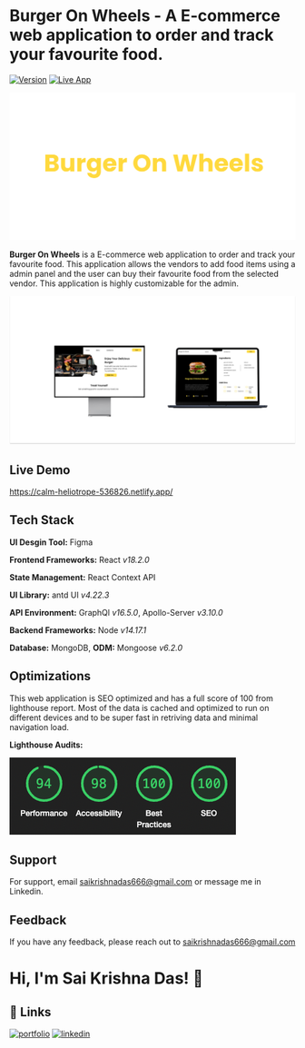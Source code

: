 # Burger On Wheels - A E-commerce web application to order and track your favourite food.

[![Version](https://img.shields.io/badge/version-1.0.0-green)](https://github.com/saikrishnadas/burgeronwheels)
[![Live App](https://img.shields.io/badge/demo-online-green)](https://calm-heliotrope-536826.netlify.app/)

![Logo](https://github.com/saikrishnadas/burgeronwheels/blob/main/public/newlogo2.svg)

**Burger On Wheels** is a E-commerce web application to order and track your favourite food.
This application allows the vendors to add food items using a admin panel and the user can buy their 
favourite food from the selected vendor. This application is highly customizable for the admin.

![App Screenshot](https://github.com/saikrishnadas/burgeronwheels/blob/main/public/mockup5.svg)

## Live Demo

https://calm-heliotrope-536826.netlify.app/

## Tech Stack

**UI Desgin Tool:** Figma

**Frontend Frameworks:** React _v18.2.0_

**State Management:** React Context API

**UI Library:** antd UI _v4.22.3_

**API Environment:** GraphQl _v16.5.0_, Apollo-Server _v3.10.0_

**Backend Frameworks:** Node _v14.17.1_

**Database:** MongoDB, **ODM:** Mongoose _v6.2.0_

## Optimizations

This web application is SEO optimized and has a full score of 100 from lighthouse report.
Most of the data is cached and optimized to run on different devices and to be super fast in retriving data and minimal navigation load.

**Lighthouse Audits:**

![Report](https://github.com/saikrishnadas/finance-tracker/blob/main/public/lighthouse.png)

## Support

For support, email saikrishnadas666@gmail.com or message me in Linkedin.

## Feedback

If you have any feedback, please reach out to saikrishnadas666@gmail.com

# Hi, I'm Sai Krishna Das! 👋

## 🔗 Links

[![portfolio](https://img.shields.io/badge/my_portfolio-000?style=for-the-badge&logo=ko-fi&logoColor=white)](https://saikrishnadas.com/)
[![linkedin](https://img.shields.io/badge/linkedin-0A66C2?style=for-the-badge&logo=linkedin&logoColor=white)](https://www.linkedin.com/in/sai-krishna-das/)




